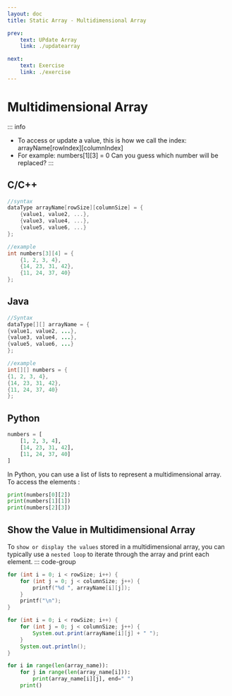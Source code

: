 ```yaml
---
layout: doc
title: Static Array - Multidimensional Array

prev:
    text: UPdate Array
    link: ./updatearray

next:
    text: Exercise
    link: ./exercise
---
```


# Multidimensional Array
::: info 
- To access or update a value, this is how we call the index:
arrayName[rowIndex][columnIndex]
- For example:
numbers[1][3] = 0
Can you guess which number will be replaced?
:::
## C/C++
```c {1,8}
//syntax
dataType arrayName[rowSize][columnSize] = {
    {value1, value2, ...},
    {value3, value4, ...},
    {value5, value6, ...}
};

//example
int numbers[3][4] = {
    {1, 2, 3, 4},
    {14, 23, 31, 42},
    {11, 24, 37, 40}
};
```

## Java
```java {1,8}
//Syntax
dataType[][] arrayName = {
{value1, value2, ...},
{value3, value4, ...},
{value5, value6, ...}
};

//example
int[][] numbers = {
{1, 2, 3, 4},
{14, 23, 31, 42},
{11, 24, 37, 40}
};
```

## Python
```python
numbers = [
    [1, 2, 3, 4],
    [14, 23, 31, 42],
    [11, 24, 37, 40]
]
```
In Python, you can use a list of lists to represent a multidimensional array. To access the elements :

```python
print(numbers[0][2])
print(numbers[1][1])
print(numbers[2][3])
```

## Show the Value in Multidimensional Array
To `show or display the values` stored in a multidimensional array, you can typically use a `nested loop` to iterate through the array and print each element.
::: code-group
```C [C/C++]
for (int i = 0; i < rowSize; i++) {
    for (int j = 0; j < columnSize; j++) {
        printf("%d ", arrayName[i][j]);
    }
    printf("\n");
}
```
```java [Java]
for (int i = 0; i < rowSize; i++) {
    for (int j = 0; j < columnSize; j++) {
        System.out.print(arrayName[i][j] + " ");
    }
    System.out.println();
}
```
```python [Python]
for i in range(len(array_name)):
    for j in range(len(array_name[i])):
        print(array_name[i][j], end=" ")
    print()
```
